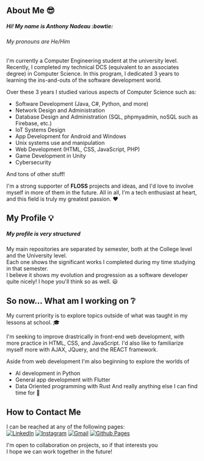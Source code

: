 
## About Me :sunglasses:

##### Hi! My name is Anthony Nadeau :bowtie:
###### My pronouns are He/Him

I'm currently a Computer Engineering student at the university level.
Recently, I completed my technical DCS (equivalent to an associates degree) in Computer Science.
In this program, I dedicated 3 years to learning the ins-and-outs of the software development world.

Over these 3 years I studied various aspects of Computer Science such as:

- Software Development (Java, C#, Python, and more)
- Network Design and Administration
- Database Design and Administration (SQL, phpmyadmin, noSQL such as Firebase, etc.)
- IoT Systems Design
- App Development for Android and Windows
- Unix systems use and manipulation
- Web Development (HTML, CSS, JavaScript, PHP)
- Game Development in Unity
- Cybersecurity

And tons of other stuff!

I'm a strong supporter of **FLOSS** projects and ideas, and I'd love to involve myself in more of them in the future.
All in all, I'm a tech enthusiast at heart, and this field is truly my greatest passion. :heart:

## My Profile :bulb:
##### My profile is very **structured**
My main repositories are separated by semester, both at the College level and the University level.  
Each one shows the significant works I completed during my time studying in that semester.  
I believe it shows my evolution and progression as a software developer quite nicely! I hope you'll think so as well. :smiley:

## So now... What am I working on :grey_question:
 
My current priority is to explore topics outside of what was taught in my lessons at school. :mortar_board:

I'm seeking to improve drastrically in front-end web development, with more practice in HTML, CSS, and JavaScript. I'd also like to familiarize myself more with AJAX, JQuery, and the REACT framework.

Aside from web development I'm also beginning to explore the worlds of
- AI development in Python
- General app development with Flutter
- Data Oriented programming with Rust
And really anything else I can find time for :star2:


## How to Contact Me

I can be reached at any of the following pages:  
  [![LinkedIn](https://img.shields.io/badge/linkedin-%230077B5.svg?style=for-the-badge&logo=linkedin&logoColor=white)](https://www.linkedin.com/in/dev-anthony-nadeau/) [![Instagram](https://img.shields.io/badge/Instagram-%23E4405F.svg?style=for-the-badge&logo=Instagram&logoColor=white)](https://www.instagram.com/tonynadeau03/) [![Gmail](https://img.shields.io/badge/Gmail-D14836?style=for-the-badge&logo=gmail&logoColor=white)](mailto:tonynadeau03@gmail.com) [![Github Pages](https://img.shields.io/badge/github%20pages-121013?style=for-the-badge&logo=github&logoColor=white)](https://www.tonytheengineer.ca)

I'm open to collaboration on projects, so if that interests you  
I hope we can work together in the future!


